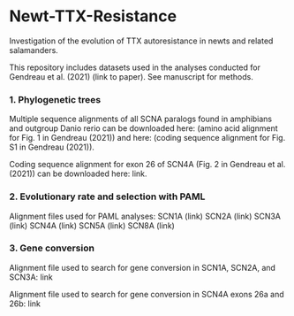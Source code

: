 # Newt-TTX-Resistance
Investigation of the evolution of TTX autoresistance in newts and related salamanders.


This repository includes datasets used in the analyses conducted for Gendreau et al. (2021) (link to paper). See manuscript for methods.




### 1. Phylogenetic trees

Multiple sequence alignments of all SCNA paralogs found in amphibians and outgroup Danio rerio can be downloaded here: (amino acid alignment for Fig. 1 in Gendreau (2021)) and here: (coding sequence alignment for Fig. S1 in Gendreau (2021)).

Coding sequence alignment for exon 26 of SCN4A (Fig. 2 in Gendreau et al. (2021)) can be downloaded here: link.


### 2. Evolutionary rate and selection with PAML

Alignment files used for PAML analyses:
SCN1A (link)
SCN2A (link)
SCN3A (link)
SCN4A (link)
SCN5A (link)
SCN8A (link)


### 3. Gene conversion

Alignment file used to search for gene conversion in SCN1A, SCN2A, and SCN3A: link

Alignment file used to search for gene conversion in SCN4A exons 26a and 26b: link
